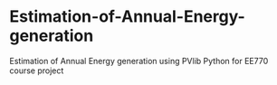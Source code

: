 # Estimation-of-Annual-Energy-generation
Estimation of Annual Energy generation using PVlib Python for EE770 course project
